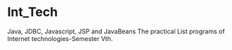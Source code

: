 # Int_Tech
Java, JDBC, Javascript, JSP and JavaBeans
The practical List programs of Internet technologies-Semester Vth.
